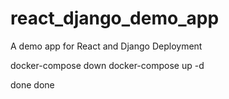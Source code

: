 # react_django_demo_app
A demo app for React and Django Deployment

docker-compose down
docker-compose up -d

done done
